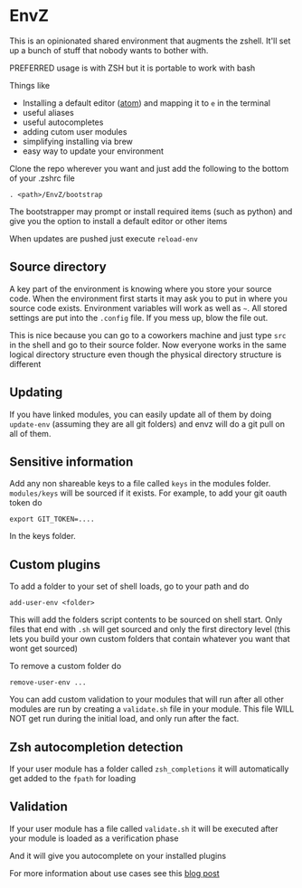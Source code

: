 EnvZ
====

This is an opinionated shared environment that augments the zshell.  It'll set up a bunch of stuff that nobody wants to bother with.

PREFERRED usage is with ZSH but it is portable to work with bash

Things like

- Installing a default editor ([atom](https://atom.io/)) and mapping it to `e` in the terminal
- useful aliases
- useful autocompletes
- adding cutom user modules
- simplifying installing via brew
- easy way to update your environment

Clone the repo wherever you want and just add the following to the bottom of your .zshrc file
```
. <path>/EnvZ/bootstrap
```

The bootstrapper may prompt or install required items (such as python) and give you the option to install a default editor or other items

When updates are pushed just execute `reload-env`

## Source directory

A key part of the environment is knowing where you store your source code. When the environment first starts it may ask you to put in where you source code exists.  Environment variables will work as well as `~`. All stored settings are put into the `.config` file. If you mess up, blow the file out.

This is nice because you can go to a coworkers machine and just type `src` in the shell and go to their source folder. Now everyone works in the same logical directory structure even though the physical directory structure is different

## Updating

If you have linked modules, you can easily update all of them by doing `update-env` (assuming they are all git folders) and envz will do a git pull on all of them.

## Sensitive information

Add any non shareable keys to a file called `keys` in the modules folder. `modules/keys` will be sourced if it exists.  For example, to add your git
oauth token do

```
export GIT_TOKEN=....
```

In the keys folder.  

## Custom plugins

To add a folder to your set of shell loads, go to your path and do

```
add-user-env <folder>
```

This will add the folders script contents to be sourced on shell start. Only files that end with `.sh` will get sourced and only the first directory level (this lets you build your own custom folders that contain whatever you want that wont get sourced)

To remove a custom folder do

```
remove-user-env ...
```

You can add custom validation to your modules that will run after all other modules are run by creating a `validate.sh` file in your module.  This file WILL NOT get run during the initial load, and only run after the fact.

## Zsh autocompletion detection

If your user module has a folder called `zsh_completions` it will automatically get added to the `fpath` for loading

## Validation

If your user module has a file called `validate.sh` it will be executed after your module is loaded as a verification phase

And it will give you autocomplete on your installed plugins

For more information about use cases see this [blog post](http://onoffswitch.net/shareable-zsh-environment-envz/)
